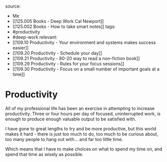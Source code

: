 source: 
- Me
- [[125.005 Books - Deep Work Cal Newport]]
- [[125.002 Books - How to take smart notes]]
tags:
- #productivity 
- #deep-work 
relevant:
- [[109.10 Productivity - Your environment and systems makes success easier]]
- [[109.20 Productivity - Schedule your day]]
- [[109.21 Productivity - 80-20 way to read a non-fiction book]]
- [[109.29 Productivity - Rules for your focus sessions]]
- [[109.30 Productivity - Focus on a small number of important goals at a time]]

# Productivity

All of my professional life has been an exercise in attempting to increase productivity. Three or four hours per day of focused, uninterrupted work, is enough to produce enough valuable output to be satisfied with.

I have gone to great lengths to try and be more productive, but this world makes it hard - there is just too much to do, too much to be curious about, too many people to hang out with... and far too little time.

Which means that I have to make choices on what to spend my time on, and spend that time as wisely as possible.

